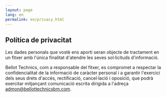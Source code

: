 ```yaml
---
layout: page
lang: en
permalink: en/privacy.html
---
```

## Política de privacitat

Les dades personals que vostè ens aporti seran objecte de tractament en un fitxer amb l'única finalitat d'atendre les seves sol·licituds d'informació.

Bellot Technics, com a responsable del fitxer, es compromet a respectar la confidencialitat de la informació de caràcter personal i a garantir l'exercici dels seus drets d'accés, rectificació, cancel·lació i oposició, que podrà exercitar mitjançant comunicació escrita dirigida a l'adreça admon@bellottechnicsbm.com.
